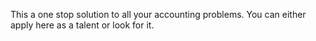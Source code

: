 This a one stop solution to all your accounting problems.
You can either apply here as a talent or look for it.